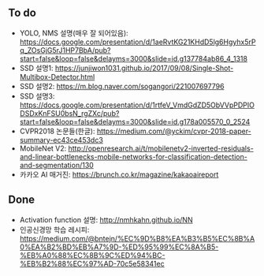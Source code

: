 ## To do
- YOLO, NMS 설명(매우 잘 되어있음): https://docs.google.com/presentation/d/1aeRvtKG21KHdD5lg6Hgyhx5rPq_ZOsGjG5rJ1HP7BbA/pub?start=false&loop=false&delayms=3000&slide=id.g137784ab86_4_1318
- SSD 설명1: https://junjiwon1031.github.io/2017/09/08/Single-Shot-Multibox-Detector.html
- SSD 설명2: https://m.blog.naver.com/sogangori/221007697796
- SSD 설명3: https://docs.google.com/presentation/d/1rtfeV_VmdGdZD5ObVVpPDPIODSDxKnFSU0bsN_rgZXc/pub?start=false&loop=false&delayms=3000&slide=id.g178a005570_0_2524
- CVPR2018 논문들(한글): https://medium.com/@yckim/cvpr-2018-paper-summary-ec43ce453dc3
- MobileNet V2: http://openresearch.ai/t/mobilenetv2-inverted-residuals-and-linear-bottlenecks-mobile-networks-for-classification-detection-and-segmentation/130
- 카카오 AI 매거진: https://brunch.co.kr/magazine/kakaoaireport

## Done
- Activation function 설명: http://nmhkahn.github.io/NN
- 인공신경망 학습 레시피: https://medium.com/@bntejn/%EC%9D%B8%EA%B3%B5%EC%8B%A0%EA%B2%BD%EB%A7%9D-%ED%95%99%EC%8A%B5-%EB%A0%88%EC%8B%9C%ED%94%BC-%EB%B2%88%EC%97%AD-70c5e58341ec
